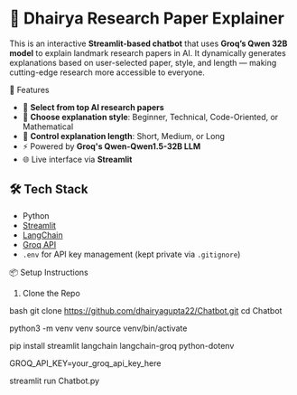 # 🧠 Dhairya Research Paper Explainer

This is an interactive **Streamlit-based chatbot** that uses **Groq’s Qwen 32B model** to explain landmark research papers in AI. It dynamically generates explanations based on user-selected paper, style, and length — making cutting-edge research more accessible to everyone.

🚀 Features

- 🔎 **Select from top AI research papers**
- 🎨 **Choose explanation style**: Beginner, Technical, Code-Oriented, or Mathematical
- 📏 **Control explanation length**: Short, Medium, or Long
- ⚡ Powered by **Groq's Qwen-Qwen1.5-32B LLM**
- 🌐 Live interface via **Streamlit**

## 🛠️ Tech Stack

- Python
- [Streamlit](https://streamlit.io/)
- [LangChain](https://www.langchain.com/)
- [Groq API](https://console.groq.com/)
- `.env` for API key management (kept private via `.gitignore`)

📦 Setup Instructions

1. Clone the Repo

bash
git clone https://github.com/dhairyagupta22/Chatbot.git
cd Chatbot

python3 -m venv venv
source venv/bin/activate

pip install streamlit langchain langchain-groq python-dotenv

GROQ_API_KEY=your_groq_api_key_here

streamlit run Chatbot.py
